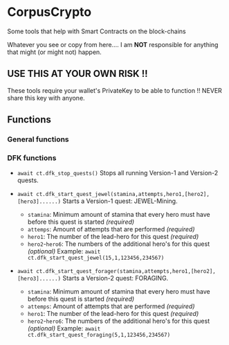 # CorpusCrypto
Some tools that help with Smart Contracts on the block-chains

Whatever you see or copy from here.... I am **NOT** responsible for anything that might (or might not) happen.

## USE THIS AT YOUR OWN RISK !!

These tools require your wallet's PrivateKey to be able to function !!
NEVER share this key with anyone.

## Functions

### General functions


### DFK functions
- `await ct.dfk_stop_quests()`
Stops all running Version-1 and Version-2 quests.

- `await ct.dfk_start_quest_jewel(stamina,attempts,hero1,[hero2],[hero3]......)`
Starts a Version-1 quest: JEWEL-Mining.
  - `stamina`: Minimum amount of stamina that every hero must have before this quest is started _(required)_
  - `attemps`: Amount of attempts that are performed _(required)_
  - `hero1`: The number of the lead-hero for this quest _(required)_
  - `hero2`-`hero6`: The numbers of the additional hero's for this quest _(optional)_
Example: `await ct.dfk_start_quest_jewel(15,1,123456,234567)`

- `await ct.dfk_start_quest_forager(stamina,attempts,hero1,[hero2],[hero3]......)`
Starts a Version-2 quest: FORAGING.
  - `stamina`: Minimum amount of stamina that every hero must have before this quest is started _(required)_
  - `attemps`: Amount of attempts that are performed _(required)_
  - `hero1`: The number of the lead-hero for this quest _(required)_
  - `hero2`-`hero6`: The numbers of the additional hero's for this quest _(optional)_
Example: `await ct.dfk_start_quest_foraging(5,1,123456,234567)`

